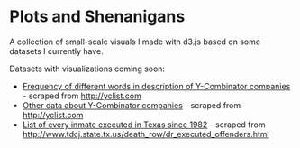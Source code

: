 Plots and Shenanigans
=====================

A collection of small-scale visuals I made with d3.js based on some datasets I currently have.

Datasets with visualizations coming soon:

* [Frequency of different words in description of Y-Combinator companies](https://github.com/gruiz17/ycscraper/blob/master/data_files/wordcount_sorted.csv) - scraped from http://yclist.com
* [Other data about Y-Combinator companies](https://github.com/gruiz17/ycscraper/blob/master/data_files/yclist.csv) - scraped from http://yclist.com
* [List of every inmate executed in Texas since 1982](https://github.com/gruiz17/deathrow/blob/master/deathrow.csv) - scraped from http://www.tdcj.state.tx.us/death_row/dr_executed_offenders.html